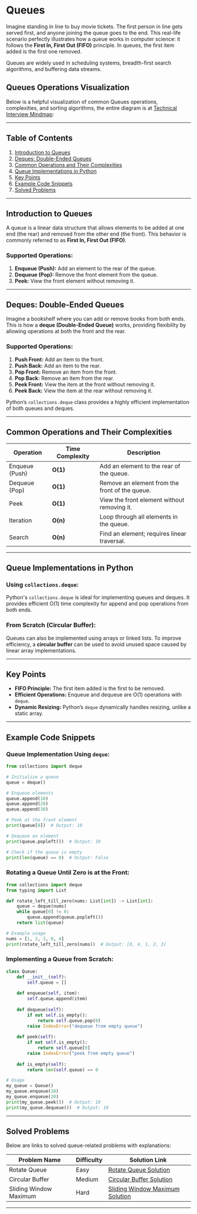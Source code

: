 # Queues

Imagine standing in line to buy movie tickets. The first person in line gets served first, and anyone joining the queue goes to the end. This real-life scenario perfectly illustrates how a queue works in computer science: it follows the **First In, First Out (FIFO)** principle. In queues, the first item added is the first one removed.

Queues are widely used in scheduling systems, breadth-first search algorithms, and buffering data streams.

## Queues Operations Visualization

Below is a helpful visualization of common Queues operations, complexities, and sorting algorithms, the entire diagram is at [Technical Interview Mindmap](https://coggle.it/diagram/W5E5tqYlrXvFJPsq/t/master-the-interview-click-here-for-course-link):

---

## **Table of Contents**

1. [Introduction to Queues](#introduction-to-queues)  
2. [Deques: Double-Ended Queues](#deques-double-ended-queues)  
3. [Common Operations and Their Complexities](#common-operations-and-their-complexities)  
4. [Queue Implementations in Python](#queue-implementations-in-python)  
5. [Key Points](#key-points)  
6. [Example Code Snippets](#example-code-snippets)  
7. [Solved Problems](#solved-problems)

---

## **Introduction to Queues**

A queue is a linear data structure that allows elements to be added at one end (the rear) and removed from the other end (the front). This behavior is commonly referred to as **First In, First Out (FIFO)**.

### **Supported Operations**:
1. **Enqueue (Push):** Add an element to the rear of the queue.  
2. **Dequeue (Pop):** Remove the front element from the queue.  
3. **Peek:** View the front element without removing it.

---

## **Deques: Double-Ended Queues**

Imagine a bookshelf where you can add or remove books from both ends. This is how a **deque (Double-Ended Queue)** works, providing flexibility by allowing operations at both the front and the rear.

### **Supported Operations**:
1. **Push Front:** Add an item to the front.  
2. **Push Back:** Add an item to the rear.  
3. **Pop Front:** Remove an item from the front.  
4. **Pop Back:** Remove an item from the rear.  
5. **Peek Front:** View the item at the front without removing it.  
6. **Peek Back:** View the item at the rear without removing it.  

Python’s `collections.deque` class provides a highly efficient implementation of both queues and deques.

---

## **Common Operations and Their Complexities**

| Operation         | Time Complexity | Description                                                                 |
|-------------------|-----------------|-----------------------------------------------------------------------------|
| Enqueue (Push)    | **O(1)**        | Add an element to the rear of the queue.                                    |
| Dequeue (Pop)     | **O(1)**        | Remove an element from the front of the queue.                              |
| Peek              | **O(1)**        | View the front element without removing it.                                 |
| Iteration         | **O(n)**        | Loop through all elements in the queue.                                     |
| Search            | **O(n)**        | Find an element; requires linear traversal.                                 |

---

## **Queue Implementations in Python**

### Using `collections.deque`:
Python's `collections.deque` is ideal for implementing queues and deques. It provides efficient O(1) time complexity for append and pop operations from both ends.

### From Scratch (Circular Buffer):
Queues can also be implemented using arrays or linked lists. To improve efficiency, a **circular buffer** can be used to avoid unused space caused by linear array implementations.

---

## **Key Points**
- **FIFO Principle:** The first item added is the first to be removed.  
- **Efficient Operations:** Enqueue and dequeue are O(1) operations with `deque`.  
- **Dynamic Resizing:** Python’s `deque` dynamically handles resizing, unlike a static array.

---

## **Example Code Snippets**

### Queue Implementation Using `deque`:
```python
from collections import deque

# Initialize a queue
queue = deque()

# Enqueue elements
queue.append(10)
queue.append(20)
queue.append(30)

# Peek at the front element
print(queue[0])  # Output: 10

# Dequeue an element
print(queue.popleft())  # Output: 10

# Check if the queue is empty
print(len(queue) == 0)  # Output: False
```

### Rotating a Queue Until Zero is at the Front:
```python
from collections import deque
from typing import List

def rotate_left_till_zero(nums: List[int]) -> List[int]:
    queue = deque(nums)
    while queue[0] != 0:
        queue.append(queue.popleft())
    return list(queue)

# Example usage
nums = [1, 2, 3, 0, 4]
print(rotate_left_till_zero(nums))  # Output: [0, 4, 1, 2, 3]
```

### Implementing a Queue from Scratch:
```python
class Queue:
    def __init__(self):
        self.queue = []
    
    def enqueue(self, item):
        self.queue.append(item)
    
    def dequeue(self):
        if not self.is_empty():
            return self.queue.pop(0)
        raise IndexError("dequeue from empty queue")
    
    def peek(self):
        if not self.is_empty():
            return self.queue[0]
        raise IndexError("peek from empty queue")
    
    def is_empty(self):
        return len(self.queue) == 0

# Usage
my_queue = Queue()
my_queue.enqueue(10)
my_queue.enqueue(20)
print(my_queue.peek())  # Output: 10
print(my_queue.dequeue())  # Output: 10
```

---

## **Solved Problems**

Below are links to solved queue-related problems with explanations:

| Problem Name              | Difficulty | Solution Link                                   |
|---------------------------|------------|-----------------------------------------------|
| Rotate Queue              | Easy       | [Rotate Queue Solution](problems/rotate_queue.py) |
| Circular Buffer           | Medium     | [Circular Buffer Solution](problems/circular_buffer.py) |
| Sliding Window Maximum    | Hard       | [Sliding Window Maximum Solution](problems/sliding_window.py) |

---